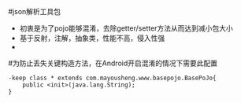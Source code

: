 #json解析工具包
* 初衷是为了pojo能够混淆，去除getter/setter方法从而达到减小包大小
* 基于反射，注解，抽象类，性能不高，侵入性强
*
#为防止丢失关键构造方法，在Android开启混淆的情况下需要此配置

    -keep class * extends com.mayousheng.www.basepojo.BasePoJo{
        public <init>(java.lang.String);
    }